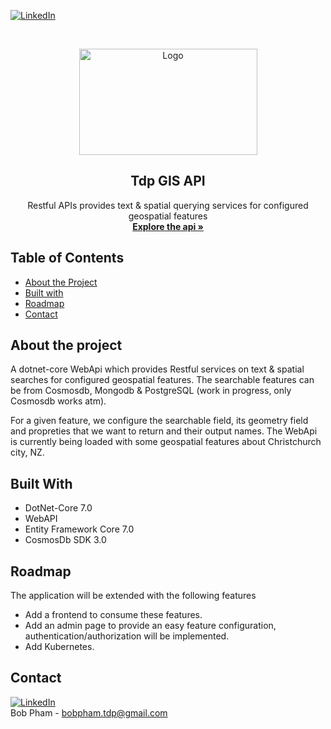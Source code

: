 [![LinkedIn][linkedin-shield]][linkedin-url]

<!-- PROJECT LOGO -->
<br />
<p align="center">
  <a href="#">
    <img src="https://i.ibb.co/gb2tf3s/Tdp-logo-main.png" alt="Logo" width="285" height="170">
  </a>

  <h2 align="center">Tdp GIS API</h2>

  <p align="center">
    Restful APIs provides text & spatial querying services for configured geospatial features
    <br />  
    <a href="https://tdp-gis-api.azurewebsites.net/swagger/index.html" target="_blank"><strong>Explore the api »</strong></a>   

  </p>
</p>

## Table of Contents
* [About the Project](#about-the-project)
* [Built with](#built-with)
* [Roadmap](#roadmap)
* [Contact](#contact)
  
## About the project
A dotnet-core WebApi which provides Restful services on text & spatial searches for configured geospatial features. The searchable features can be from Cosmosdb, Mongodb & PostgreSQL (work in progress, only Cosmosdb works atm). 

For a given feature, we configure the searchable field, its geometry field and propreties that we want to return and their output names. The WebApi is currently being loaded with some geospatial features about Christchurch city, NZ. 

## Built With
* DotNet-Core 7.0
* WebAPI
* Entity Framework Core 7.0
* CosmosDb SDK 3.0

## Roadmap
The application will be extended with the following features
* Add a frontend to consume these features.
* Add an admin page to provide an easy feature configuration, authentication/authorization will be implemented.
* Add Kubernetes.


## Contact
[![LinkedIn][linkedin-shield]][linkedin-url]<br/>
Bob Pham - bobpham.tdp@gmail.com<br/>


[linkedin-shield]: https://img.shields.io/badge/-LinkedIn-black.svg?style=flat-square&logo=linkedin&colorB=555
[linkedin-url]: https://www.linkedin.com/in/bob-pham-93937973/
[tdp-logo]: tdp-logo.png
